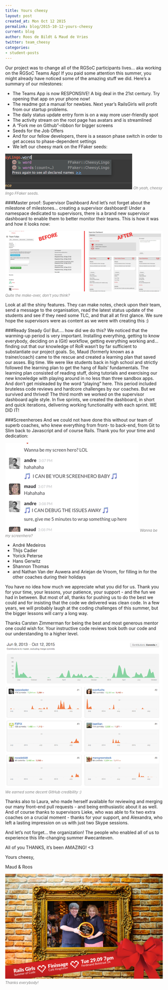 ```yaml
---
title: Yours cheesy
layout: post
created_at: Mon Oct 12 2015 
permalink: blog/2015-10-12-yours-cheesy
current: blog
author: Roos de Bildt & Maud de Vries
twitter: team_cheesy
categories: 
- student-posts
---
```


Our project was to change all of the RGSoC participants lives… aka working on the RGSoC Teams App! If you paid some attention this summer, you might already have noticed some of the amazing stuff we did. Here’s a summary of our milestones:

* The Teams App is now RESPONSIVE! A big deal in the 21st century. Try opening that app on your phone now!
* The readme got a manual for newbies. Next year’s RailsGirls will profit from our startup problems.   
* The daily status update entry form is on a way more user-friendly spot
* The activity stream on the root page has avatars and is streamlined
* A “Fork me on Github”-ribbon for bigger screens
* Seeds for the Job Offers
* And for our fellow developers, there is a season phase switch in order to get access to phase-dependent settings
* We left our cheesy mark on the FFaker seeds:

<img src="/img/blog/2015/yours-cheesy-ffaker.png" alt="Oh yeah, cheesy lingo FFaker seeds.">
<font color="grey"><small><i>Oh yeah, cheesy lingo FFaker seeds.</i></small></font>

###Master proof: Supervisor Dashboard
And let’s not forget about the milestone of milestones… creating a supervisor dashboard!
Under a namespace dedicated to supervisors, there is a brand new supervisor dashboard to enable them to better monitor their teams. This is how it was and how it looks now:

<img src="/img/blog/2015/yours-cheesy-beforeafter.jpg" alt="Quite the make-over." width="600">
<font color="grey"><small><i>Quite the make-over, don't you think?</i></small></font>

Look at all the shiny features. They can make notes, check upon their team, send a message to the organisation, read the latest status update of the students and see if they need some TLC, and that all at first glance. We sure hope the supervisors were as content as we were with creating this :)

###Ready Steady Go!
But…. how did we do this? We noticed that the warming-up period is very important. Installing everything, getting to know everybody, deciding on a (Git) workflow, getting everything working and… finding out that our knowledge of RoR wasn’t by far sufficient to substantiate our project goals.
So, Maud (formerly known as a trainer/coach) came to the rescue and created a learning plan that saved our asses. Big time.
We were like students back in high school and strictly followed the learning plan to get the hang of Rails’ fundamentals. The learning plan consisted of reading stuff, doing tutorials and exercising our new knowledge with playing around in no less than three sandbox apps. And don’t get misleaded by the word “playing” here. This period included bruteless code reviews and hardcore challenges by our coaches.
But we survived and thrived! The third month we worked on the supervisor dashboard agile style. In five sprints, we created the dashboard, in short and quick iterations, delivering working functionality with each sprint.  WE DID IT!

###Screenheroes
And we could not have done this without our team of superb coaches, who knew everything from front- to back-end, from Git to Slim back to Javascript and of course Rails. Thank you for your time and dedication:

<img src="/img/blog/2015/yours-cheesy-screenhero.png" alt="Wanna be my screenhero?">
<font color="grey"><small><i>Wanna be my screenhero?</i></small></font>

* André Medeiros
* Thijs Cadier
* Yorick Peterse
* Hans Gerwitz 
* Shannon Thomas
* and Nathan Van der Auwera and Ariejan de Vroom, for filling in for the other coaches during their holidays

You have no idea how much we appreciate what you did for us. Thank you for your time, your lessons, your patience, your support - and the fun we had in between. But most of all, thanks for pushing us to do the best we could and for insisting that the code we delivered was clean code. In a few years, we will probably laugh at the coding challenges of this summer, but the bigger lessons will carry a long way.     

Thanks Carsten Zimmerman for being the best and most generous mentor one could wish for. Your instructive code reviews took both our code and our understanding to a higher level.

<img src="/img/blog/2015/yours-cheesy-stats.png" alt="We earned some decent GitHub credibility :)" width="600">
<font color="grey"><small><i>We earned some decent GitHub credibility :)</i></small></font>

Thanks also to Laura, who made herself  available for reviewing and merging our many front-end pull requests - and being enthusiastic about it as well. And of course thanks to supervisors Lieke, who was able to fix two extra coaches on a crucial moment - thanks for your support, and Alexandra, who left a lasting impression on us with just two Skype sessions.

And let’s not forget… the organization! The people who enabled all of us to experience this life-changing summer #wecanteven.

All of you THANKS, it’s been AMAZING! <3

Yours cheesy,

Maud & Roos

<img src="/img/blog/2015/yours-cheesy-finissage.jpg" alt="Didn't we get amazingly attractive during the summer?" width="600">
<font color="grey"><small><i>Thanks everybody!</i></small></font>
